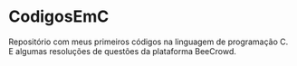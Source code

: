 # CodigosEmC
Repositório com meus primeiros códigos na linguagem de programação C. E algumas resoluções de questões da plataforma BeeCrowd.
